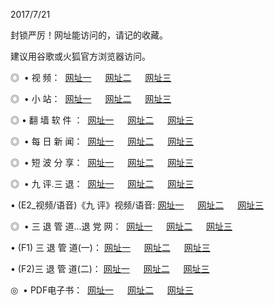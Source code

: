 <p>2017/7/21
<p>封锁严厉！网址能访问的，请记的收藏。
<p>建议用谷歌或火狐官方浏览器访问。
<p>◎   • 视 频： 
<a href="http://sp.naan.space/tv/index.html" target="_blank">网址一</a> 　 
<a href="http://no.cooss.win/9018.html" target="_blank">网址二</a> 　 
<a href="http://id.weeu.bid/9449.html" target="_blank">网址三</a></p>
<p>◎ </span>  •  小 站：  
<a href="http://xy.zjmi.club/" target="_blank">网址一</a> 　 
<a href="http://no.cooss.win/" target="_blank">网址二</a> 　 
<a href="http://id.weeu.bid/read/" target="_blank">网址三</a></p>
<p>◎  • 翻 墙 软 件 ：  
<a href="http://xy.zjmi.club/ff/index.html" target="_blank">网址一</a> 　 
<a href="http://no.cooss.win/s/read/a1_nd.html" target="_blank">网址二</a> 　 
<a href="http://id.weeu.bid/ff/index.html" target="_blank">网址三</a></p>
<p>◎ </span>  • 每 日 新 闻：  
<a href="http://xy.zjmi.club/day/index.html" target="_blank">网址一</a> 　 
<a href="http://no.cooss.win/day/" target="_blank">网址二</a> 　 
<a href="http://id.weeu.bid/day/index.html" target="_blank">网址三</a></p>
<p>◎ </span>  • 短 波 分 享：  
<a href="http://xy.zjmi.club/h/index.html" target="_blank">网址一</a> 　 
<a href="http://no.cooss.win/h/" target="_blank">网址二</a> 　 
<a href="http://id.weeu.bid/h/index.html" target="_blank">网址三</a></p>
<p>◎   • 九 评.三 退：  
<a href="http://xy.zjmi.club/t/index.html" target="_blank">网址一</a> 　 
<a href="http://sp.naan.space/v2/index.html" target="_blank">网址二</a> 　 
<a href="http://id.weeu.bid/tt/index.html" target="_blank">网址三</a> 　</p>
<p>  • (E2_视频/语音)《九 评》视频/语音: 
<a href="http://sp.naan.space/7738.html" target="_blank">网址一</a> 　 
<a href="http://no.cooss.win/7614.html" target="_blank">网址二</a> 　 
<a href="http://id.weeu.bid/7633.html" target="_blank">网址三</a></p>
<p>◎   • 三 退 管 道...退 党 网：  
<a href="http://xy.zjmi.club/go/td1.html" target="_blank">网址一</a> 　 
<a href="http://no.cooss.win/go/td2.html" target="_blank">网址二</a> 　 
<a href="http://id.weeu.bid/go/td3.html" target="_blank">网址三</a></p>
<p>  • (F1) 三 退 管 道(一)： 
<a href="http://xy.zjmi.club/dd/" target="_blank">网址一</a> 　 
<a href="http://no.cooss.win/s/read/a1_tdx.html" target="_blank">网址二</a> 　 
<a href="http://id.weeu.bid/dd/" target="_blank">网址三</a></p>
<p>  • (F2)三 退 管 道(二)： 
<a href="http://sp.naan.space/d/" target="_blank">网址一</a> 　 
<a href="http://no.cooss.win/d/" target="_blank">网址二</a> 　 
<a href="http://id.weeu.bid/d/" target="_blank">网址三</a></p>
<p>◎   • PDF电子书：  
<a href="http://sp.naan.space/p/" target="_blank">网址一</a> 　 
<a href="http://no.cooss.win/p/" target="_blank">网址二</a> 　 
<a href="http://id.weeu.bid/p/" target="_blank">网址三</a></p>
